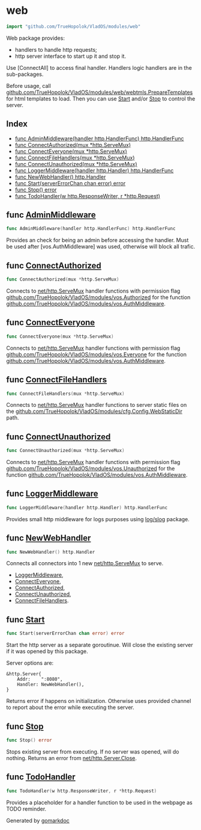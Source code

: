 <!-- Code generated by gomarkdoc. DO NOT EDIT -->

# web

```go
import "github.com/TrueHopolok/VladOS/modules/web"
```

Web package provides:

- handlers to handle http requests;
- http server interface to start up it and stop it.

Use \[ConnectAll\] to access final handler. Handlers logic handlers are in the sub\-packages.

Before usage, call [github.com/TrueHopolok/VladOS/modules/web/webtmls.PrepareTemplates](<https://pkg.go.dev/github.com/TrueHopolok/VladOS/modules/web/webtmls/#PrepareTemplates>) for html templates to load. Then you can use [Start](<#Start>) and/or [Stop](<#Stop>) to control the server.

## Index

- [func AdminMiddleware\(handler http.HandlerFunc\) http.HandlerFunc](<#AdminMiddleware>)
- [func ConnectAuthorized\(mux \*http.ServeMux\)](<#ConnectAuthorized>)
- [func ConnectEveryone\(mux \*http.ServeMux\)](<#ConnectEveryone>)
- [func ConnectFileHandlers\(mux \*http.ServeMux\)](<#ConnectFileHandlers>)
- [func ConnectUnauthorized\(mux \*http.ServeMux\)](<#ConnectUnauthorized>)
- [func LoggerMiddleware\(handler http.Handler\) http.HandlerFunc](<#LoggerMiddleware>)
- [func NewWebHandler\(\) http.Handler](<#NewWebHandler>)
- [func Start\(serverErrorChan chan error\) error](<#Start>)
- [func Stop\(\) error](<#Stop>)
- [func TodoHandler\(w http.ResponseWriter, r \*http.Request\)](<#TodoHandler>)


<a name="AdminMiddleware"></a>
## func [AdminMiddleware](<https://github.com/TrueHopolok/VladOS/blob/main/modules/web/util.go#L33>)

```go
func AdminMiddleware(handler http.HandlerFunc) http.HandlerFunc
```

Provides an check for being an admin before accessing the handler. Must be used after \[vos.AuthMiddleware\] was used, otherwise will block all trafic.

<a name="ConnectAuthorized"></a>
## func [ConnectAuthorized](<https://github.com/TrueHopolok/VladOS/blob/main/modules/web/connectors.go#L28>)

```go
func ConnectAuthorized(mux *http.ServeMux)
```

Connects to [net/http.ServeMux](<https://pkg.go.dev/net/http/#ServeMux>) handler functions with permission flag [github.com/TrueHopolok/VladOS/modules/vos.Authorized](<https://pkg.go.dev/github.com/TrueHopolok/VladOS/modules/vos/#Authorized>) for the function [github.com/TrueHopolok/VladOS/modules/vos.AuthMiddleware](<https://pkg.go.dev/github.com/TrueHopolok/VladOS/modules/vos/#AuthMiddleware>).

<a name="ConnectEveryone"></a>
## func [ConnectEveryone](<https://github.com/TrueHopolok/VladOS/blob/main/modules/web/connectors.go#L18>)

```go
func ConnectEveryone(mux *http.ServeMux)
```

Connects to [net/http.ServeMux](<https://pkg.go.dev/net/http/#ServeMux>) handler functions with permission flag [github.com/TrueHopolok/VladOS/modules/vos.Everyone](<https://pkg.go.dev/github.com/TrueHopolok/VladOS/modules/vos/#Everyone>) for the function [github.com/TrueHopolok/VladOS/modules/vos.AuthMiddleware](<https://pkg.go.dev/github.com/TrueHopolok/VladOS/modules/vos/#AuthMiddleware>).

<a name="ConnectFileHandlers"></a>
## func [ConnectFileHandlers](<https://github.com/TrueHopolok/VladOS/blob/main/modules/web/connectors.go#L44>)

```go
func ConnectFileHandlers(mux *http.ServeMux)
```

Connects to [net/http.ServeMux](<https://pkg.go.dev/net/http/#ServeMux>) handler functions to server static files on the [github.com/TrueHopolok/VladOS/modules/cfg.Config.WebStaticDir](<https://pkg.go.dev/github.com/TrueHopolok/VladOS/modules/cfg/#Config.WebStaticDir>) path.

<a name="ConnectUnauthorized"></a>
## func [ConnectUnauthorized](<https://github.com/TrueHopolok/VladOS/blob/main/modules/web/connectors.go#L37>)

```go
func ConnectUnauthorized(mux *http.ServeMux)
```

Connects to [net/http.ServeMux](<https://pkg.go.dev/net/http/#ServeMux>) handler functions with permission flag [github.com/TrueHopolok/VladOS/modules/vos.Unauthorized](<https://pkg.go.dev/github.com/TrueHopolok/VladOS/modules/vos/#Unauthorized>) for the function [github.com/TrueHopolok/VladOS/modules/vos.AuthMiddleware](<https://pkg.go.dev/github.com/TrueHopolok/VladOS/modules/vos/#AuthMiddleware>).

<a name="LoggerMiddleware"></a>
## func [LoggerMiddleware](<https://github.com/TrueHopolok/VladOS/blob/main/modules/web/util.go#L17>)

```go
func LoggerMiddleware(handler http.Handler) http.HandlerFunc
```

Provides small http middleware for logs purposes using [log/slog](<https://pkg.go.dev/log/slog/>) package.

<a name="NewWebHandler"></a>
## func [NewWebHandler](<https://github.com/TrueHopolok/VladOS/blob/main/modules/web/web.go#L26>)

```go
func NewWebHandler() http.Handler
```

Connects all connectors into 1 new [net/http.ServeMux](<https://pkg.go.dev/net/http/#ServeMux>) to serve.

- [LoggerMiddleware](<#LoggerMiddleware>),
- [ConnectEveryone](<#ConnectEveryone>),
- [ConnectAuthorized](<#ConnectAuthorized>),
- [ConnectUnauthorized](<#ConnectUnauthorized>),
- [ConnectFileHandlers](<#ConnectFileHandlers>).

<a name="Start"></a>
## func [Start](<https://github.com/TrueHopolok/VladOS/blob/main/modules/web/web.go#L47>)

```go
func Start(serverErrorChan chan error) error
```

Start the http server as a separate goroutinue. Will close the existing server if it was opened by this package.

Server options are:

```
&http.Server{
	Addr:    ":8080",
	Handler: NewWebHandler(),
}
```

Returns error if happens on initialization. Otherwise uses provided channel to report about the error while executing the server.

<a name="Stop"></a>
## func [Stop](<https://github.com/TrueHopolok/VladOS/blob/main/modules/web/web.go#L68>)

```go
func Stop() error
```

Stops existing server from executing. If no server was opened, will do nothing. Returns an error from [net/http.Server.Close](<https://pkg.go.dev/net/http/#Server.Close>).

<a name="TodoHandler"></a>
## func [TodoHandler](<https://github.com/TrueHopolok/VladOS/blob/main/modules/web/util.go#L12>)

```go
func TodoHandler(w http.ResponseWriter, r *http.Request)
```

Provides a placeholder for a handler function to be used in the webpage as TODO reminder.

Generated by [gomarkdoc](<https://github.com/princjef/gomarkdoc>)
